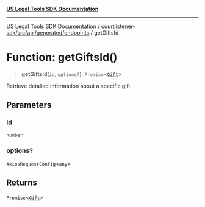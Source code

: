 [**US Legal Tools SDK Documentation**](../../../../../../README.md)

***

[US Legal Tools SDK Documentation](../../../../../../README.md) / [courtlistener-sdk/src/api/generated/endpoints](../README.md) / getGiftsId

# Function: getGiftsId()

> **getGiftsId**(`id`, `options?`): `Promise`\<[`Gift`](../../model/interfaces/Gift.md)\>

Retrieve detailed information about a specific gift

## Parameters

### id

`number`

### options?

`AxiosRequestConfig`\<`any`\>

## Returns

`Promise`\<[`Gift`](../../model/interfaces/Gift.md)\>
